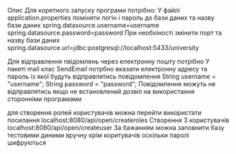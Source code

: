 Опис
Для коретного запуску програми потрібно:
У файлі application.properties поміняти логін і пароль до бази даних та назву бази даних
spring.datasource.username=username
spring.datasource.password=password
При необхіності змінити порт та назву бази даних
spring.datasource.url=jdbc:postgresql://localhost:5433/university

Для відправлення пвідомлень через електронну пошту потрібно 
У пакеті mail клас SendEmail потрбно вказати електронну адресу та пароль із якої будуть відправлятись повідомлення
String username = "username";
String password = "password";
Повідомлення можуть не відправлятись якщо не встановлений дозвіл на використання сторонніми програмами


для створення ролей користувачів можна перейти використати посилання 
localhost:8080/api/open/createroles 
Створення 3 користувачів 
localhost:8080/api/open/createuser
За бажанням можна заповнити базу тестовими диними вручну крім коритувачів оскільки паролі шифруються 

